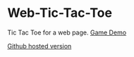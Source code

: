 # Web-Tic-Tac-Toe
Tic Tac Toe for a web page.
[Game Demo](http://www.thevideogamevillage.com/games/tic-tac-toe-js/index.html)

[Github hosted version](https://ryandw11.github.io/Web-Tic-Tac-Toe)
